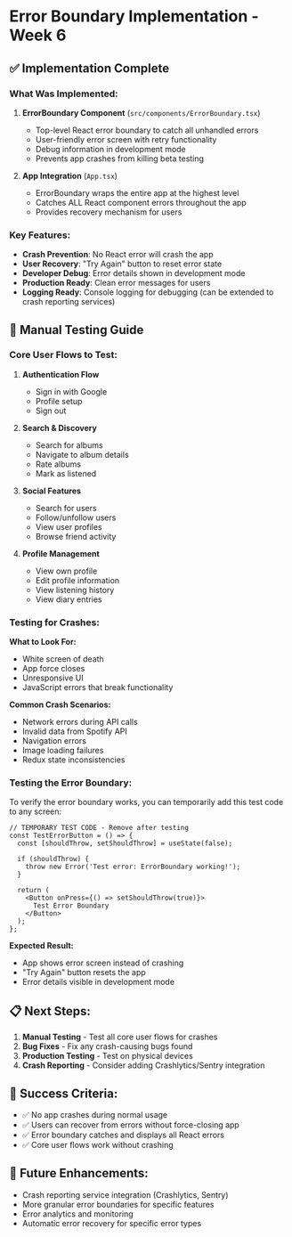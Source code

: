 # Error Boundary Implementation - Week 6

## ✅ **Implementation Complete**

### **What Was Implemented:**

1. **ErrorBoundary Component** (`src/components/ErrorBoundary.tsx`)
   - Top-level React error boundary to catch all unhandled errors
   - User-friendly error screen with retry functionality
   - Debug information in development mode
   - Prevents app crashes from killing beta testing

2. **App Integration** (`App.tsx`)
   - ErrorBoundary wraps the entire app at the highest level
   - Catches ALL React component errors throughout the app
   - Provides recovery mechanism for users

### **Key Features:**

- **Crash Prevention**: No React error will crash the app
- **User Recovery**: "Try Again" button to reset error state
- **Developer Debug**: Error details shown in development mode
- **Production Ready**: Clean error messages for users
- **Logging Ready**: Console logging for debugging (can be extended to crash reporting services)

## 🧪 **Manual Testing Guide**

### **Core User Flows to Test:**

1. **Authentication Flow**
   - Sign in with Google
   - Profile setup
   - Sign out

2. **Search & Discovery**
   - Search for albums
   - Navigate to album details
   - Rate albums
   - Mark as listened

3. **Social Features**
   - Search for users
   - Follow/unfollow users
   - View user profiles
   - Browse friend activity

4. **Profile Management**
   - View own profile
   - Edit profile information
   - View listening history
   - View diary entries

### **Testing for Crashes:**

**What to Look For:**
- White screen of death
- App force closes
- Unresponsive UI
- JavaScript errors that break functionality

**Common Crash Scenarios:**
- Network errors during API calls
- Invalid data from Spotify API
- Navigation errors
- Image loading failures
- Redux state inconsistencies

### **Testing the Error Boundary:**

To verify the error boundary works, you can temporarily add this test code to any screen:

```tsx
// TEMPORARY TEST CODE - Remove after testing
const TestErrorButton = () => {
  const [shouldThrow, setShouldThrow] = useState(false);
  
  if (shouldThrow) {
    throw new Error('Test error: ErrorBoundary working!');
  }
  
  return (
    <Button onPress={() => setShouldThrow(true)}>
      Test Error Boundary
    </Button>
  );
};
```

**Expected Result:**
- App shows error screen instead of crashing
- "Try Again" button resets the app
- Error details visible in development mode

## 📋 **Next Steps:**

1. **Manual Testing** - Test all core user flows for crashes
2. **Bug Fixes** - Fix any crash-causing bugs found
3. **Production Testing** - Test on physical devices
4. **Crash Reporting** - Consider adding Crashlytics/Sentry integration

## 🎯 **Success Criteria:**

- ✅ No app crashes during normal usage
- ✅ Users can recover from errors without force-closing app
- ✅ Error boundary catches and displays all React errors
- ✅ Core user flows work without crashing

## 🔧 **Future Enhancements:**

- Crash reporting service integration (Crashlytics, Sentry)
- More granular error boundaries for specific features
- Error analytics and monitoring
- Automatic error recovery for specific error types